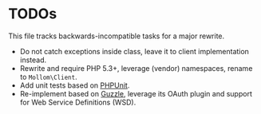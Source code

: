 # TODOs

This file tracks backwards-incompatible tasks for a major rewrite.

* Do not catch exceptions inside class, leave it to client implementation instead.
* Rewrite and require PHP 5.3+, leverage (vendor) namespaces, rename to `Mollom\Client`.
* Add unit tests based on [PHPUnit](http://phpunit.de).
* Re-implement based on [Guzzle](http://guzzlephp.org), leverage its OAuth plugin and support for Web Service Definitions (WSD).

